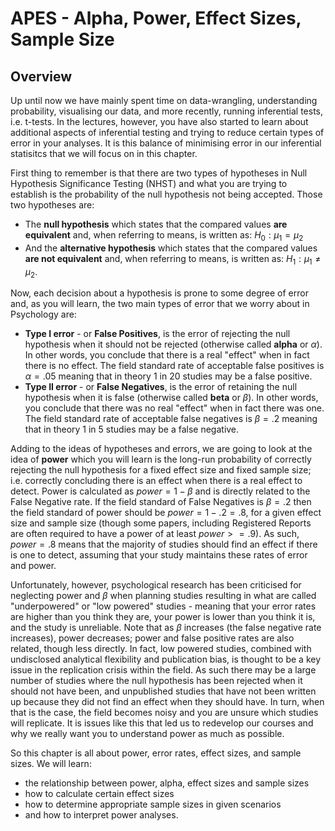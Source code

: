 # APES - Alpha, Power, Effect Sizes, Sample Size

## Overview

Up until now we have mainly spent time on data-wrangling, understanding probability, visualising our data, and more recently, running inferential tests, i.e. t-tests. In the lectures, however, you have also started to learn about additional aspects of inferential testing and trying to reduce certain types of error in your analyses. It is this balance of minimising error in our inferential statisitcs that we will focus on in this chapter. 

First thing to remember is that there are two types of hypotheses in Null Hypothesis Significance Testing (NHST) and what you are trying to establish is the probability of the null hypothesis not being accepted. Those two hypotheses are:

* The **null hypothesis** which states that the compared values **are equivalent** and, when referring to means, is written as: $H_0: \mu_1 = \mu_2$ 
* And the **alternative hypothesis** which states that the compared values **are not equivalent** and, when referring to means, is written as: $H_1: \mu_1 \ne \mu_2$.

Now, each decision about a hypothesis is prone to some degree of error and, as you will learn, the two main types of error that we worry about in Psychology are:

* **Type I error** - or **False Positives**, is the error of rejecting the null hypothesis when it should not be rejected (otherwise called **alpha** or $\alpha$). In other words, you conclude that there is a real "effect" when in fact there is no effect. The field standard rate of acceptable false positives is $\alpha = .05$ meaning that in theory 1 in 20 studies may be a false positive.
* **Type II error** - or **False Negatives**, is the error of retaining the null hypothesis when it is false (otherwise called **beta** or $\beta$). In other words, you conclude that there was no real "effect" when in fact there was one. The field standard rate of acceptable false negatives is $\beta = .2$ meaning that in theory 1 in 5 studies may be a false negative. 

Adding to the ideas of hypotheses and errors, we are going to look at the idea of **power** which you will learn is the long-run probability of correctly rejecting the null hypothesis for a fixed effect size and fixed sample size; i.e. correctly concluding there is an effect when there is a real effect to detect. Power is calculated as $power = 1-\beta$ and is directly related to the False Negative rate. If the field standard of False Negatives is $\beta = .2$ then the field standard of power should be $power = 1 - .2 = .8$, for a given effect size and sample size (though some papers, including Registered Reports are often required to have a power of at least $power >= .9$). As such, $power = .8$ means that the majority of studies should find an effect if there is one to detect, assuming that your study maintains these rates of error and power.

Unfortunately, however, psychological research has been criticised for neglecting power and $\beta$ when planning studies resulting in what are called "underpowered" or "low powered" studies - meaning that your error rates are higher than you think they are, your power is lower than you think it is, and the study is unreliable. Note that as $\beta$ increases (the false negative rate increases), power decreases; power and false positive rates are also related, though less directly. In fact, low powered studies, combined with undisclosed analytical flexibility and publication bias, is thought to be a key issue in the replication crisis within the field. As such there may be a large number of studies where the null hypothesis has been rejected when it should not have been, and unpublished studies that have not been written up because they did not find an effect when they should have. In turn, when that is the case, the field becomes noisy and you are unsure which studies will replicate.  It is issues like this that led us to redevelop our courses and why we really want you to understand power as much as possible.

So this chapter is all about power, error rates, effect sizes, and sample sizes. We will learn:

* the relationship between power, alpha, effect sizes and sample sizes
* how to calculate certain effect sizes
* how to determine appropriate sample sizes in given scenarios
* and how to interpret power analyses.

